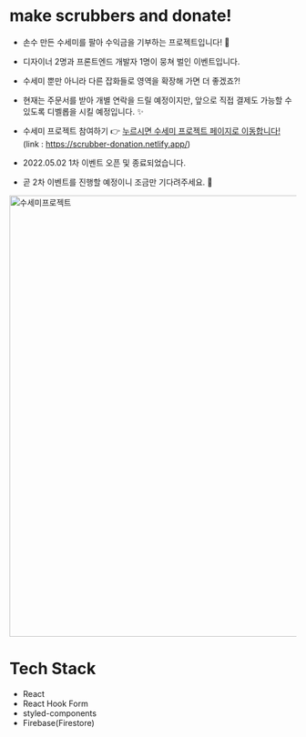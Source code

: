 # make scrubbers and donate!

- 손수 만든 수세미를 팔아 수익금을 기부하는 프로젝트입니다! 🚀
- 디자이너 2명과 프론트엔드 개발자 1명이 뭉쳐 벌인 이벤트입니다.
- 수세미 뿐만 아니라 다른 잡화들로 영역을 확장해 가면 더 좋겠죠?!

- 현재는 주문서를 받아 개별 연락을 드릴 예정이지만, 앞으로 직접 결제도 가능할 수 있도록 디벨롭을 시킬 예정입니다. ✨

- 수세미 프로젝트 참여하기 👉 [누르시면 수세미 프로젝트 페이지로 이동합니다!](https://scrubber-donation.netlify.app/)
(link : https://scrubber-donation.netlify.app/)

- 2022.05.02 1차 이벤트 오픈 및 종료되었습니다.
- 곧 2차 이벤트를 진행할 예정이니 조금만 기다려주세요. 🙌 

<img width="776" alt="수세미프로젝트" src="https://user-images.githubusercontent.com/49034615/166897345-48be84a0-da03-45b6-b205-6d5e5f880aa6.png">


# Tech Stack
- React
- React Hook Form
- styled-components
- Firebase(Firestore)